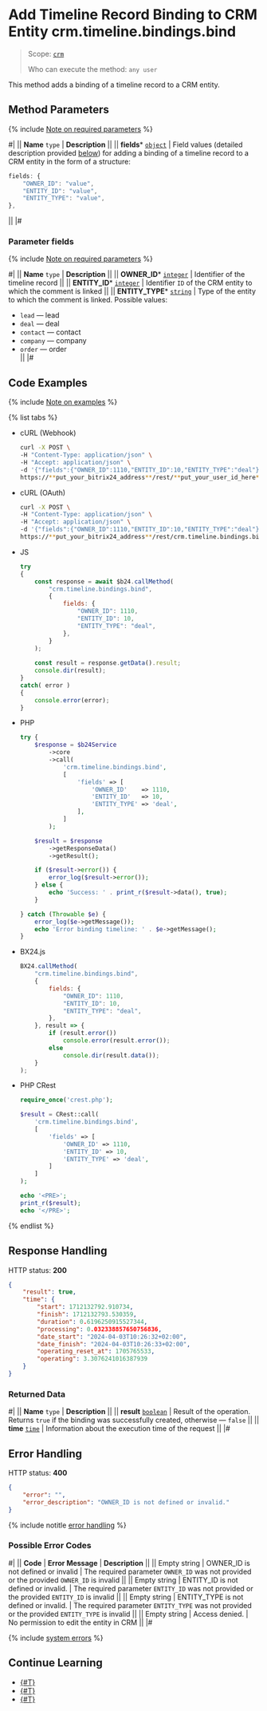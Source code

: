 # Add Timeline Record Binding to CRM Entity crm.timeline.bindings.bind

> Scope: [`crm`](../../../scopes/permissions.md)
>
> Who can execute the method: `any user`

This method adds a binding of a timeline record to a CRM entity.

## Method Parameters

{% include [Note on required parameters](../../../../_includes/required.md) %}

#|
|| **Name**
`type` | **Description** ||
|| **fields***
[`object`](../../../data-types.md) | Field values (detailed description provided [below](#parametr-fields)) for adding a binding of a timeline record to a CRM entity in the form of a structure:

```js
fields: {
    "OWNER_ID": "value",
    "ENTITY_ID": "value",
    "ENTITY_TYPE": "value",
},
```

 ||
|#

### Parameter fields

{% include [Note on required parameters](../../../../_includes/required.md) %}

#|
|| **Name**
`type` | **Description** ||
|| **OWNER_ID***
[`integer`](../../../data-types.md) | Identifier of the timeline record  ||
|| **ENTITY_ID***
[`integer`](../../../data-types.md) | Identifier `ID` of the CRM entity to which the comment is linked  ||
|| **ENTITY_TYPE***
[`string`](../../../data-types.md) | Type of the entity to which the comment is linked. Possible values: 
- `lead` — lead
- `deal` — deal
- `contact` — contact
- `company` — company
- `order` — order  
 ||
|#

## Code Examples

{% include [Note on examples](../../../../_includes/examples.md) %}

{% list tabs %}

- cURL (Webhook)

    ```bash
    curl -X POST \
    -H "Content-Type: application/json" \
    -H "Accept: application/json" \
    -d '{"fields":{"OWNER_ID":1110,"ENTITY_ID":10,"ENTITY_TYPE":"deal"}}' \
    https://**put_your_bitrix24_address**/rest/**put_your_user_id_here**/**put_your_webhook_here**/crm.timeline.bindings.bind
    ```

- cURL (OAuth)

    ```bash
    curl -X POST \
    -H "Content-Type: application/json" \
    -H "Accept: application/json" \
    -d '{"fields":{"OWNER_ID":1110,"ENTITY_ID":10,"ENTITY_TYPE":"deal"},"auth":"**put_access_token_here**"}' \
    https://**put_your_bitrix24_address**/rest/crm.timeline.bindings.bind
    ```

- JS

    ```js
    try
    {
    	const response = await $b24.callMethod(
    		"crm.timeline.bindings.bind",
    		{
    			fields: {
    				"OWNER_ID": 1110,
    				"ENTITY_ID": 10,
    				"ENTITY_TYPE": "deal",
    			},
    		}
    	);
    	
    	const result = response.getData().result;
    	console.dir(result);
    }
    catch( error )
    {
    	console.error(error);
    }
    ```

- PHP

    ```php
    try {
        $response = $b24Service
            ->core
            ->call(
                'crm.timeline.bindings.bind',
                [
                    'fields' => [
                        'OWNER_ID'    => 1110,
                        'ENTITY_ID'   => 10,
                        'ENTITY_TYPE' => 'deal',
                    ],
                ]
            );
    
        $result = $response
            ->getResponseData()
            ->getResult();
    
        if ($result->error()) {
            error_log($result->error());
        } else {
            echo 'Success: ' . print_r($result->data(), true);
        }
    
    } catch (Throwable $e) {
        error_log($e->getMessage());
        echo 'Error binding timeline: ' . $e->getMessage();
    }
    ```

- BX24.js

    ```js
    BX24.callMethod(
        "crm.timeline.bindings.bind",
        {
            fields: {
                "OWNER_ID": 1110,
                "ENTITY_ID": 10,
                "ENTITY_TYPE": "deal",
            },
        }, result => {
            if (result.error())
                console.error(result.error());
            else
                console.dir(result.data());
        }
    );
    ```

- PHP CRest

    ```php
    require_once('crest.php');

    $result = CRest::call(
        'crm.timeline.bindings.bind',
        [
            'fields' => [
                'OWNER_ID' => 1110,
                'ENTITY_ID' => 10,
                'ENTITY_TYPE' => 'deal',
            ]
        ]
    );

    echo '<PRE>';
    print_r($result);
    echo '</PRE>';
    ```

{% endlist %}

## Response Handling

HTTP status: **200**

```json
{
    "result": true,
    "time": {
        "start": 1712132792.910734,
        "finish": 1712132793.530359,
        "duration": 0.6196250915527344,
        "processing": 0.032338857650756836,
        "date_start": "2024-04-03T10:26:32+02:00",
        "date_finish": "2024-04-03T10:26:33+02:00",
        "operating_reset_at": 1705765533,
        "operating": 3.3076241016387939
    }
}
```

### Returned Data

#|
|| **Name**
`type` | **Description** ||
|| **result**
[`boolean`](../../../data-types.md) | Result of the operation. Returns `true` if the binding was successfully created, otherwise — `false` ||
|| **time**
[`time`](../../../data-types.md) | Information about the execution time of the request ||
|#

## Error Handling

HTTP status: **400**

```json
{
    "error": "",
    "error_description": "OWNER_ID is not defined or invalid."
}
```

{% include notitle [error handling](../../../../_includes/error-info.md) %}

### Possible Error Codes

#|
|| **Code** | **Error Message** | **Description** ||
|| Empty string | OWNER_ID is not defined or invalid | The required parameter `OWNER_ID` was not provided or the provided `OWNER_ID` is invalid ||
|| Empty string | ENTITY_ID is not defined or invalid. | The required parameter `ENTITY_ID` was not provided or the provided `ENTITY_ID` is invalid ||
|| Empty string | ENTITY_TYPE is not defined or invalid. | The required parameter `ENTITY_TYPE` was not provided or the provided `ENTITY_TYPE` is invalid ||
|| Empty string | Access denied. | No permission to edit the entity in CRM ||
|#

{% include [system errors](../../../../_includes/system-errors.md) %}

## Continue Learning 

- [{#T}](./crm-timeline-bindings-list.md)
- [{#T}](./crm-timeline-bindings-unbind.md)
- [{#T}](./crm-timeline-bindings-fields.md)
